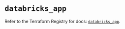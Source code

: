 # `databricks_app`

Refer to the Terraform Registry for docs: [`databricks_app`](https://registry.terraform.io/providers/databricks/databricks/1.76.0/docs/resources/app).
